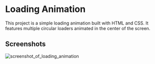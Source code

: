 # Loading Animation
This project is a simple loading animation built with HTML and CSS. It features multiple circular loaders animated in the center of the screen.

## Screenshots
![screenshot_of_loading_animation](Screenshots/screenshot_of_loading_animation)
